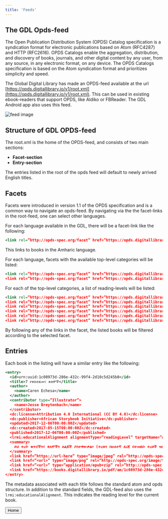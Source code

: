 ```yaml
---
title: 'Feeds'
---
```


<section>

# The GDL Opds-feed

The Open Publication Distribution System (OPDS) Catalog specification is a syndication format for electronic publications based on Atom (RFC4287) and HTTP (RFC2616). OPDS Catalogs enable the aggregation, distribution, and discovery of books, journals, and other digital content by any user, from any source, in any electronic format, on any device. The OPDS Catalogs specification is based on the Atom syndication format and prioritizes simplicity and speed.

The Global Digital Library has made an OPDS-feed available at the url [https://opds.digitallibrary.io/v1/root.xml](https://opds.digitallibrary.io/v1/root.xml). This can be used in existing ebook-readers that support OPDS, like Aldiko or FBReader. The GDL Android app also uses this feed.

<bottomimagewrapper>

![feed image](/images/billy.png)

</bottomimagewrapper>

</section>

<content>

## Structure of GDL OPDS-feed

The root.xml is the home of the OPDS-feed, and consists of two main sections:

- **Facet-section**
- **Entry-section**

The entries listed in the root of the opds feed will default to newly arrived English titles.

## Facets

Facets were introduced in version 1.1 of the OPDS specification and is a common way to navigate an opds-feed. By navigating via the the facet-links in the root-feed, one can select other languages.

For each language available in the GDL, there will be a facet-link like the following:

```xml
<link rel=”http://opds-spec.org/facet” href=”https://opds.digitallibrary.io/v1/am/root.xml” title=”አማርኛ” opds:facetGroup=”Languages” opds:activeFacet=”false”/>
```

This links to books in the Amharic language.

For each language, facets with the available top-level categories will be listed:

```xml
<link rel=”http://opds-spec.org/facet” href=”https://opds.digitallibrary.io/v1/am/category/library_books/root.xml” title=”የቤተ መጻሕፍቱ መጽሐፍት” opds:facetGroup=”Category” opds:activeFacet=”false”/>
<link rel=”http://opds-spec.org/facet” href=”https://opds.digitallibrary.io/v1/am/category/classroom_books/root.xml” title=”የክፍል መጽሐፍት” opds:facetGroup=”Category” opds:activeFacet=”false”/>
```

For each of the top-level categories, a list of reading-levels will be listed:

```xml
<link rel=”http://opds-spec.org/facet” href=”https://opds.digitallibrary.io/v1/am/category/library_books/level/1.xml” title=”ደረጃ 1″ opds:facetGroup=”Selection” opds:activeFacet=”false”/>
<link rel=”http://opds-spec.org/facet” href=”https://opds.digitallibrary.io/v1/am/category/library_books/level/2.xml” title=”ደረጃ 2″ opds:facetGroup=”Selection” opds:activeFacet=”false”/>
<link rel=”http://opds-spec.org/facet” href=”https://opds.digitallibrary.io/v1/am/category/library_books/level/3.xml” title=”ደረጃ 3″ opds:facetGroup=”Selection” opds:activeFacet=”false”/>
<link rel=”http://opds-spec.org/facet” href=”https://opds.digitallibrary.io/v1/am/category/library_books/level/4.xml” title=”ደረጃ 4″ opds:facetGroup=”Selection” opds:activeFacet=”false”/>
<link rel=”http://opds-spec.org/facet” href=”https://opds.digitallibrary.io/v1/am/category/library_books/level/read-aloud.xml” title=”ጮክ ብለህ አንብብ” opds:facetGroup=”Selection” opds:activeFacet=”false”/>
<link rel=”http://opds-spec.org/facet” href=”https://opds.digitallibrary.io/v1/am/category/library_books/root.xml” title=”New arrivals” opds:facetGroup=”Selection” opds:activeFacet=”true”/>
```

By following any of the links in the facet, the listed books will be filtered according to the selected facet.

## Entries

Each book in the listing will have a similar entry like the following:

```xml
<entry>
  <id>urn:uuid:1c08973d-286e-432c-99f4-2d10c5d245b8</id>
  <title>7 የቀስተደመና ቀለሞች</title>
  <author>
    <name>Caren Echesa</name>
  </author>
  <contributor type=”Illustrator”>
    <name>Jesse Breytenbach</name>
  </contributor>
  <dc:license>Attribution 4.0 International (CC BY 4.0)</dc:license>
  <dc:publisher>African Storybook Initiative</dc:publisher>
  <updated>2017-12-06T00:00:00Z</updated>
  <dc:created>2017-05-15T00:00:00Z</dc:created>
  <published>2017-12-06T00:00:00Z</published>
  <lrmi:educationalAlignment alignmentType=”readingLevel” targetName=”ደረጃ 1″/>
  <summary>
    ይህ ተረት ቁጥሮችንና ቀለሞችን ለልጆች ያስተዋውቃል፡፡ (ተረቱን በሁለተኛ ደረጃ በተመደቡ ተረቶች ዝርዝር ውስጥም ማግኘት ይችላሉ፡፡)
  </summary>
  <link href=”https://url-here” type=”image/jpeg” rel=”http://opds-spec.org/image”/>
  <link href=”<url>” type=”image/png” rel=”http://opds-spec.org/image/thumbnail”/>
  <link href=”<url>” type=”application/epub+zip” rel=”http://opds-spec.org/acquisition/open-access”/>
  <link href=”https://books.digitallibrary.io/pdf/am/1c08973d-286e-432c-99f4-2d10c5d245b8.pdf” type=”application/pdf” rel=”http://opds-spec.org/acquisition/open-access”/>
</entry>
```

The metadata associated with each title follows the standard atom and opds structure.
In addition to the standard fields, the GDL-feed also uses the `lrmi:educationalAlignment`.
This indicates the reading level for the current book.

<button to="/">Home</button>

</content>
